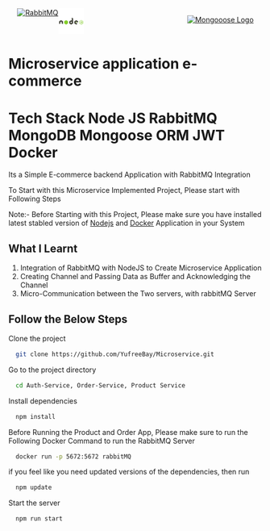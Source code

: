 
<div style=" display: flex;
    justify-content: center">
  <a href="http://nestjs.com/" target="blank"><img src="https://pbs.twimg.com/profile_images/1223261138059780097/eH73w5lN_400x400.jpg" hieght="20%" width="20%" alt="RabbitMQ" /></a>
  <a href="https://nodejs.org/" target="blank"><img src="https://raw.githubusercontent.com/devicons/devicon/master/icons/nodejs/nodejs-original-wordmark.svg" alt="nodejs" hieght="20%" width="20%"  alt="NodeJS" /></a>

  <a href="https://mongoosejs.com/" target="blank"><img src="https://cms-assets.tutsplus.com/uploads/users/34/posts/29527/preview_image/mongoose.jpg" hieght="20%" width="20%"  alt="Mongooose Logo" /></a>
</div>

# Microservice application e-commerce
# Tech Stack  Node JS  RabbitMQ MongoDB Mongoose ORM JWT Docker

Its a Simple E-commerce backend Application with RabbitMQ Integration

To Start with this  Microservice Implemented Project, Please start with Following Steps

Note:- Before Starting with this Project, Please make sure you have installed latest stabled version of [Nodejs](https://nodejs.org/en/)  and [Docker](https://www.docker.com/)  Application in your System 


## What I Learnt

1. Integration of RabbitMQ with NodeJS to Create Microservice Application
2. Creating Channel and Passing Data as Buffer and Acknowledging the Channel
3. Micro-Communication between the Two servers, with rabbitMQ Server 

## Follow the Below Steps

Clone the project

```bash
  git clone https://github.com/YufreeBay/Microservice.git
```

Go to the project directory

```bash
  cd Auth-Service, Order-Service, Product Service
```

Install dependencies

```bash
  npm install
```
Before Running the Product and Order App, Please make sure to run the Following Docker Command to run the RabbitMQ Server

```bash
  docker run -p 5672:5672 rabbitMQ
```


if you feel like you need updated versions of the dependencies, then run
```bash
  npm update
```


Start the server

```bash
  npm run start
```



